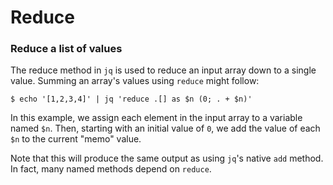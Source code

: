 Reduce
========================================

### Reduce a list of values

The reduce method in `jq` is used to reduce an input array down to a
single value. Summing an array's values using `reduce` might follow:

    $ echo '[1,2,3,4]' | jq 'reduce .[] as $n (0; . + $n)'

In this example, we assign each element in the input array to a variable
named `$n`. Then, starting with an initial value of `0`, we add the value
of each `$n` to the current "memo" value.

Note that this will produce the same output as using `jq`'s native `add`
method. In fact, many named methods depend on `reduce`.

